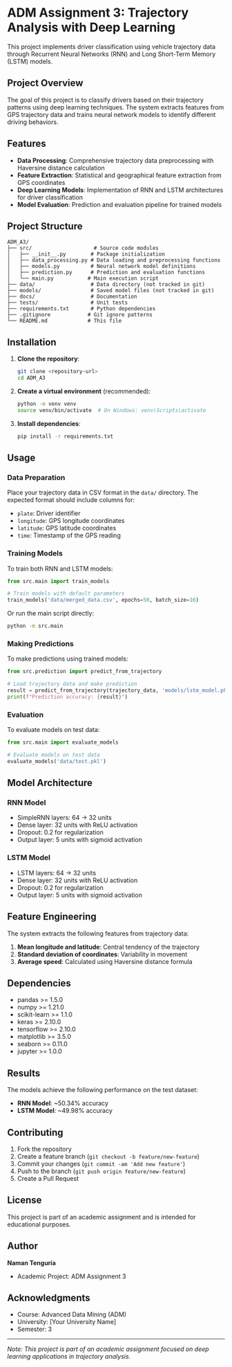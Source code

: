 # ADM Assignment 3: Trajectory Analysis with Deep Learning

This project implements driver classification using vehicle trajectory data through Recurrent Neural Networks (RNN) and Long Short-Term Memory (LSTM) models.

## Project Overview

The goal of this project is to classify drivers based on their trajectory patterns using deep learning techniques. The system extracts features from GPS trajectory data and trains neural network models to identify different driving behaviors.

## Features

- **Data Processing**: Comprehensive trajectory data preprocessing with Haversine distance calculation
- **Feature Extraction**: Statistical and geographical feature extraction from GPS coordinates
- **Deep Learning Models**: Implementation of RNN and LSTM architectures for driver classification
- **Model Evaluation**: Prediction and evaluation pipeline for trained models

## Project Structure

```
ADM_A3/
├── src/                    # Source code modules
│   ├── __init__.py        # Package initialization
│   ├── data_processing.py # Data loading and preprocessing functions
│   ├── models.py          # Neural network model definitions
│   ├── prediction.py      # Prediction and evaluation functions
│   └── main.py           # Main execution script
├── data/                  # Data directory (not tracked in git)
├── models/                # Saved model files (not tracked in git)
├── docs/                  # Documentation
├── tests/                 # Unit tests
├── requirements.txt       # Python dependencies
├── .gitignore            # Git ignore patterns
└── README.md             # This file
```

## Installation

1. **Clone the repository**:
   ```bash
   git clone <repository-url>
   cd ADM_A3
   ```

2. **Create a virtual environment** (recommended):
   ```bash
   python -m venv venv
   source venv/bin/activate  # On Windows: venv\Scripts\activate
   ```

3. **Install dependencies**:
   ```bash
   pip install -r requirements.txt
   ```

## Usage

### Data Preparation

Place your trajectory data in CSV format in the `data/` directory. The expected format should include columns for:
- `plate`: Driver identifier
- `longitude`: GPS longitude coordinates
- `latitude`: GPS latitude coordinates
- `time`: Timestamp of the GPS reading

### Training Models

To train both RNN and LSTM models:

```python
from src.main import train_models

# Train models with default parameters
train_models('data/merged_data.csv', epochs=50, batch_size=16)
```

Or run the main script directly:

```bash
python -m src.main
```

### Making Predictions

To make predictions using trained models:

```python
from src.prediction import predict_from_trajectory

# Load trajectory data and make prediction
result = predict_from_trajectory(trajectory_data, 'models/lstm_model.pkl')
print(f"Prediction accuracy: {result}")
```

### Evaluation

To evaluate models on test data:

```python
from src.main import evaluate_models

# Evaluate models on test data
evaluate_models('data/test.pkl')
```

## Model Architecture

### RNN Model
- SimpleRNN layers: 64 → 32 units
- Dense layer: 32 units with ReLU activation
- Dropout: 0.2 for regularization
- Output layer: 5 units with sigmoid activation

### LSTM Model
- LSTM layers: 64 → 32 units
- Dense layer: 32 units with ReLU activation
- Dropout: 0.2 for regularization
- Output layer: 5 units with sigmoid activation

## Feature Engineering

The system extracts the following features from trajectory data:
1. **Mean longitude and latitude**: Central tendency of the trajectory
2. **Standard deviation of coordinates**: Variability in movement
3. **Average speed**: Calculated using Haversine distance formula

## Dependencies

- pandas >= 1.5.0
- numpy >= 1.21.0
- scikit-learn >= 1.1.0
- keras >= 2.10.0
- tensorflow >= 2.10.0
- matplotlib >= 3.5.0
- seaborn >= 0.11.0
- jupyter >= 1.0.0

## Results

The models achieve the following performance on the test dataset:
- **RNN Model**: ~50.34% accuracy
- **LSTM Model**: ~49.98% accuracy

## Contributing

1. Fork the repository
2. Create a feature branch (`git checkout -b feature/new-feature`)
3. Commit your changes (`git commit -am 'Add new feature'`)
4. Push to the branch (`git push origin feature/new-feature`)
5. Create a Pull Request

## License

This project is part of an academic assignment and is intended for educational purposes.

## Author

**Naman Tenguria**
- Academic Project: ADM Assignment 3

## Acknowledgments

- Course: Advanced Data Mining (ADM)
- University: [Your University Name]
- Semester: 3

---

*Note: This project is part of an academic assignment focused on deep learning applications in trajectory analysis.*
